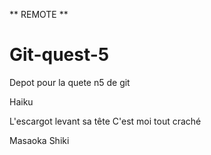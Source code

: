 ** REMOTE ** 
# Git-quest-5
Depot pour la quete n5 de git


Haiku

L'escargot
levant sa tête
C'est moi tout craché

Masaoka Shiki

